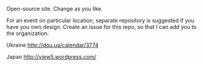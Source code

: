 
Open-source site. Change as you like.

For an event on particular location, separate repository is suggested if you have you own design.
Create an issue for this repo, so that I can add you to the organization.

Ukraine <http://dou.ua/calendar/3774>

Japan <http://view5.wordpress.com/>
